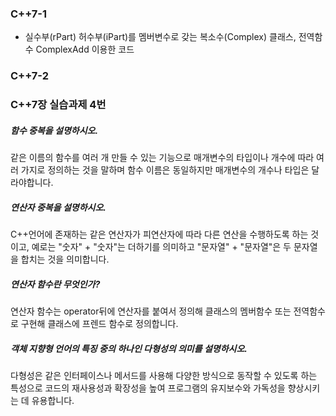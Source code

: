 ### C++7-1
  * 실수부(rPart) 허수부(iPart)를 멤버변수로 갖는 복소수(Complex) 클래스, 전역함수 ComplexAdd 이용한 코드
### C++7-2
### C++7장 실습과제 4번 
##### 함수 중복을 설명하시오.
같은 이름의 함수를 여러 개 만들 수 있는 기능으로 매개변수의 타입이나 개수에 따라 여러 가지로 정의하는 것을 말하며 함수 이름은 동일하지만 매개변수의 개수나 타입은 달라야합니다.
##### 연산자 중복을 설명하시오.
C++언어에 존재하는 같은 연산자가 피연산자에 따라 다른 연산을 수행하도록 하는 것이고, 예로는 "숫자" + "숫자"는 더하기를 의미하고 "문자열" + "문자열"은 두 문자열을 합치는 것을 의미합니다.
##### 연산자 함수란 무엇인가?
연산자 함수는 operator뒤에 연산자를 붙여서 정의해 클래스의 멤버함수 또는 전역함수로 구현해 클래스에 프렌드 함수로 정의합니다.
##### 객체 지향형 언어의 특징 중의 하나인 다형성의 의미를 설명하시오.
다형성은 같은 인터페이스나 메서드를 사용해 다양한 방식으로 동작할 수 있도록 하는 특성으로 코드의 재사용성과 확장성을 높여 프로그램의 유지보수와 가독성을 향상시키는 데 유용합니다.
